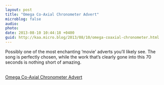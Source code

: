 ```yaml
---
layout: post
title: "Omega Co-Axial Chronometer Advert"
microblog: false
audio: 
photo: 
date: 2013-08-10 10:44:18 +0400
guid: http://kaa.micro.blog/2013/08/10/omega-coaxial-chronometer.html
---
```

<p>Possibly one of the most enchanting &lsquo;movie&rsquo; adverts you&rsquo;ll likely see. The song is perfectly chosen, while the work that&rsquo;s clearly gone into this 70 seconds is nothing short of amazing.</p><br /><a href='http://www.omegawatches.com/adv/en/co-axial'>Omega Co-Axial Chronometer Advert</a>
